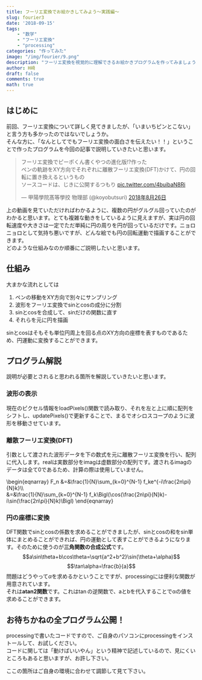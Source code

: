 ```yaml
---
title: フーリエ変換でお絵かきしてみよう〜実践編〜
slug: fourier3
date: '2018-09-15'
tags:
    - "数学"
    - "フーリエ変換"
    - "processing"
categories: "作ってみた"
image: "/img/fourier/9.png"
description: "フーリエ変換を視覚的に理解できるお絵かきプログラムを作ってみましょう！"
author: H﨑
draft: false
comments: true
math: true
---
```


## はじめに
前回、フーリエ変換について詳しく見てきましたが、「いまいちピンとこない」と言う方も多かったのではないでしょうか。  
そんな方に、「なんとしてでもフーリエ変換の面白さを伝えたい！！」ということで作ったプログラムを今回の記事で説明していきたいと思います。

<blockquote class="twitter-tweet" data-lang="ja"><p lang="ja" dir="ltr">フーリエ変換でピーポくん書くやつの進化版!?作った<br>ペンの軌跡をXY方向でそれぞれに離散フーリエ変換(DFT)かけて、円の回転に置き換えるというもの<br>ソースコードは、じきに公開するつもり <a href="https://t.co/4buibaN8Ri">pic.twitter.com/4buibaN8Ri</a></p>&mdash; 甲陽學院髙等學挍 物理部 (@koyobutsuri) <a href="https://twitter.com/koyobutsuri/status/1033577694498238464?ref_src=twsrc%5Etfw">2018年8月26日</a></blockquote> <script async src="https://platform.twitter.com/widgets.js" charset="utf-8"></script>

上の動画を見ていただければわかるように、複数の円がグルグル回っていたのがわかると思います。とても複雑な動きをしているように見えますが、実は円の回転速度や大きさは一定でただ単純に円の周りを円が回っているだけです。ニョロニョロとして気持ち悪いですが、どんな絵でも円の回転運動で描画することができます。  
どのような仕組みなのか順番にご説明したいと思います。


## 仕組み
大まかな流れとしては  

1. ペンの移動をXY方向で別々にサンプリング  
2. 波形をフーリエ変換でsinとcosの成分に分割  
3. sinとcosを合成して、sinだけの関数に直す  
4. それらを元に円を描画  

sinとcosはそもそも単位円周上を回る点のXY方向の座標を表すものであるため、円運動に変換することができます。

## プログラム解説
説明が必要とされると思われる箇所を解説していきたいと思います。  

### 波形の表示
<script src="https://gist.github.com/hamataku/43985b256b3cae17c4d4bdeb5d8f3e37.js"></script>
現在のピクセル情報をloadPixels()関数で読み取り、それを左と上に順に配列をシフトし、updatePixels()で更新することで、まるでオシロスコープのように波形を移動させています。


### 離散フーリエ変換(DFT)
<script src="https://gist.github.com/hamataku/bf80143d858f6d9729ed8b1e64dcb984.js"></script>
引数として渡された波形データを下の数式を元に離散フーリエ変換を行い、配列に代入します。realは実数部分をimagは虚数部分の配列です。渡されるimagのデータは全て0であるため、計算の際は使用していません。

\begin{eqnarray}
F\_n &=&\frac{1}{N}\sum\_{k=0}^{N-1} f\_ke^{-i\frac{2n\pi}{N}k}\\\\\
     &=&\frac{1}{N}\sum\_{k=0}^{N-1} f\_k\Bigl(\cos(\frac{2n\pi}{N}k)-i\sin(\frac{2n\pi}{N}k)\Bigl)
\end{eqnarray}

### 円の座標に変換

<script src="https://gist.github.com/hamataku/432c34266ff46f166adc976b4efe9736.js"></script>
DFT関数でsinとcosの係数を求めることができましたが、sinとcosの和をsin単体にまとめることができれば、円の運動として表すことができるようになります。そのために使うのが**三角関数の合成公式**です。
$$a\sin\theta+b\cos\theta=\sqrt{a^2+b^2}\sin(\theta+\alpha)$$
$$\tan\alpha=\frac{b}{a}$$
問題はどうやって$\alpha$を求めるかということですが、processingには便利な関数が用意されています。  
それは**atan2関数**です。これは$\tan$の逆関数で、aとbを代入することでαの値を求めることができます。

## お待ちかねの全プログラム公開！
<script src="https://gist.github.com/hamataku/7da767bdd1953763fe15eb51446d6c16.js"></script>
processingで書いたコードですので、ご自身のパソコンにprocessingをインストールして、お試しください。  
コードに関しては「動けばいいやん」という精神で記述しているので、見にくいところもあると思いますが、お許し下さい。

ここの箇所はご自身の環境に合わせて調節して見て下さい。
